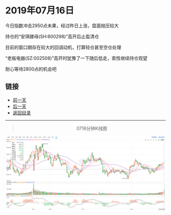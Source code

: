 # 2019年07月16日

今日指数冲击2950点未果，经过昨日上涨，盘面抛压较大

持仓的“安琪酵母(SH:600298)”高开后止盈清仓

目前的窗口期存在较大的回调动机，打算轻仓甚至空仓处理

“老板电器(SZ:002508)”高开时犹豫了一下随后低走，索性继续持仓观望

耐心等待2800点的机会吧




## 链接

- [前一天](https://github.com/gdoggy/investment-diary/blob/master/2019/0715.md)
- [后一天](https://github.com/gdoggy/investment-diary/blob/master/2019/0717.md)
- [返回目录](https://github.com/gdoggy/investment-diary)

------

> <center>0716分钟K线图</center>

![K minute](https://github.com/gdoggy/investment-diary/blob/master/2019/RunChart/0716.png)